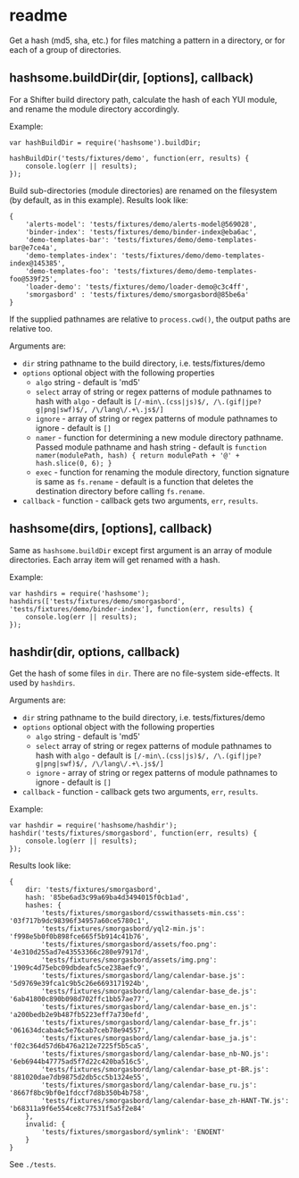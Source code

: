 # readme

Get a hash (md5, sha, etc.) for files matching a pattern in a directory, or for each of a group of directories.

## hashsome.buildDir(dir, [options], callback)

For a Shifter build directory path, calculate the hash of each YUI module, and rename the module directory accordingly.

Example:

    var hashBuildDir = require('hashsome').buildDir;

    hashBuildDir('tests/fixtures/demo', function(err, results) {
        console.log(err || results);
    });

Build sub-directories (module directories) are renamed on the filesystem (by default, as in this example). Results look like:

    {
        'alerts-model': 'tests/fixtures/demo/alerts-model@569028',
        'binder-index': 'tests/fixtures/demo/binder-index@eba6ac',
        'demo-templates-bar': 'tests/fixtures/demo/demo-templates-bar@e7ce4a',
        'demo-templates-index': 'tests/fixtures/demo/demo-templates-index@145385',
        'demo-templates-foo': 'tests/fixtures/demo/demo-templates-foo@539f25',
        'loader-demo': 'tests/fixtures/demo/loader-demo@c3c4ff',
        'smorgasbord' : 'tests/fixtures/demo/smorgasbord@85be6a'
    }

If the supplied pathnames are relative to `process.cwd()`, the output paths are relative too.

Arguments are:

- `dir` string pathname to the build directory, i.e. tests/fixtures/demo
- `options` optional object with the following properties
    - `algo` string - default is 'md5'
    - `select` array of string or regex patterns of module pathnames to hash with `algo` - default is `[/-min\.(css|js)$/, /\.(gif|jpe?g|png|swf)$/, /\/lang\/.+\.js$/]`
    - `ignore` - array of string or regex patterns of module pathnames to ignore - default is `[]`
    - `namer` - function for determining a new module directory pathname. Passed module pathname and hash string - default is `function namer(modulePath, hash) { return modulePath + '@' + hash.slice(0, 6); }`
    - `exec` - function for renaming the module directory, function signature is same as `fs.rename` - default is a function that deletes the destination directory before calling `fs.rename`.
- `callback` - function - callback gets two arguments, `err`, `results`.

## hashsome(dirs, [options], callback)

Same as `hashsome.buildDir` except first argument is an array of module directories. Each array item will get renamed with a hash.

Example:

    var hashdirs = require('hashsome');
    hashdirs(['tests/fixtures/demo/smorgasbord', 'tests/fixtures/demo/binder-index'], function(err, results) {
        console.log(err || results);
    });

## hashdir(dir, options, callback)

Get the hash of some files in `dir`. There are no file-system side-effects. It used by `hashdirs`.

Arguments are:

- `dir` string pathname to the build directory, i.e. tests/fixtures/demo
- `options` optional object with the following properties
    - `algo` string - default is 'md5'
    - `select` array of string or regex patterns of module pathnames to hash with `algo` - default is `[/-min\.(css|js)$/, /\.(gif|jpe?g|png|swf)$/, /\/lang\/.+\.js$/]`
    - `ignore` - array of string or regex patterns of module pathnames to ignore - default is `[]`
- `callback` - function - callback gets two arguments, `err`, `results`.

Example:

    var hashdir = require('hashsome/hashdir');
    hashdir('tests/fixtures/smorgasbord', function(err, results) {
        console.log(err || results);
    });

Results look like:

    {
        dir: 'tests/fixtures/smorgasbord',
        hash: '85be6ad3c99a69ba4d3494015f0cb1ad',
        hashes: {
            'tests/fixtures/smorgasbord/csswithassets-min.css': '03f717b9dc98396f34957a60ce5780c1',
            'tests/fixtures/smorgasbord/yql2-min.js': 'f998e5b0f0b898fce665f5b914c41b76',
            'tests/fixtures/smorgasbord/assets/foo.png': '4e310d255ad7e43553366c280e97917d',
            'tests/fixtures/smorgasbord/assets/img.png': '1909c4d75ebc09dbdeafc5ce238aefc9',
            'tests/fixtures/smorgasbord/lang/calendar-base.js': '5d9769e39fca1c9b5c26e6693171924b',
            'tests/fixtures/smorgasbord/lang/calendar-base_de.js': '6ab41800c890b098d702ffc1bb57ae77',
            'tests/fixtures/smorgasbord/lang/calendar-base_en.js': 'a200bedb2e9b487fb5223eff7a730efd',
            'tests/fixtures/smorgasbord/lang/calendar-base_fr.js': '061634dcaba4c5e76cab7ceb78e94557',
            'tests/fixtures/smorgasbord/lang/calendar-base_ja.js': 'f02c364d57d6b476a212e7225f5b5ca5',
            'tests/fixtures/smorgasbord/lang/calendar-base_nb-NO.js': '6eb6944b47775ad5f7d22c420ba516c5',
            'tests/fixtures/smorgasbord/lang/calendar-base_pt-BR.js': '881020dae7db9875d2db5cc5b1324e55',
            'tests/fixtures/smorgasbord/lang/calendar-base_ru.js': '8667f8bc9bf0e1fdccf7d8b350b4b758',
            'tests/fixtures/smorgasbord/lang/calendar-base_zh-HANT-TW.js': 'b68311a9f6e554ce8c77531f5a5f2e84'
        },
        invalid: {
            'tests/fixtures/smorgasbord/symlink': 'ENOENT'
        }
    }

See `./tests`.
